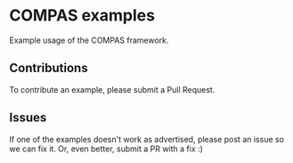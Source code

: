 # COMPAS examples

Example usage of the COMPAS framework.

## Contributions

To contribute an example, please submit a Pull Request.

## Issues

If one of the examples doesn't work as advertised, please post an issue so we can fix it.
Or, even better, submit a PR with a fix :)
